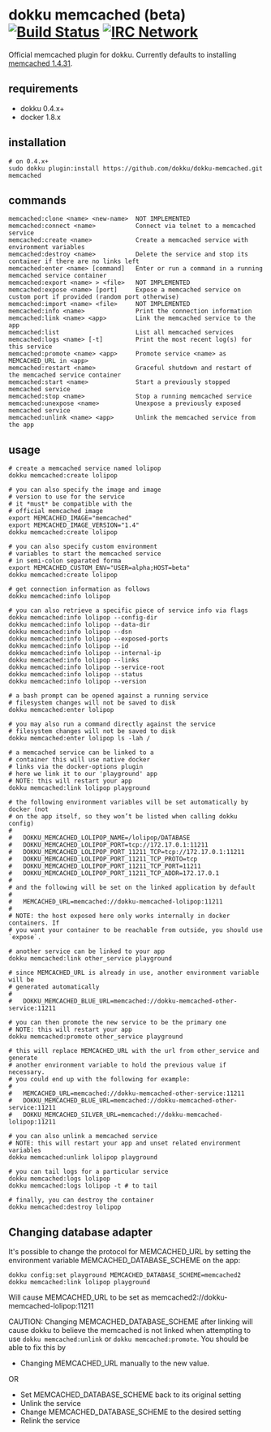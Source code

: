 # dokku memcached (beta) [![Build Status](https://img.shields.io/travis/dokku/dokku-memcached.svg?branch=master "Build Status")](https://travis-ci.org/dokku/dokku-memcached) [![IRC Network](https://img.shields.io/badge/irc-freenode-blue.svg "IRC Freenode")](https://webchat.freenode.net/?channels=dokku)

Official memcached plugin for dokku. Currently defaults to installing [memcached 1.4.31](https://hub.docker.com/_/memcached/).

## requirements

- dokku 0.4.x+
- docker 1.8.x

## installation

```shell
# on 0.4.x+
sudo dokku plugin:install https://github.com/dokku/dokku-memcached.git memcached
```

## commands

```
memcached:clone <name> <new-name>  NOT IMPLEMENTED
memcached:connect <name>           Connect via telnet to a memcached service
memcached:create <name>            Create a memcached service with environment variables
memcached:destroy <name>           Delete the service and stop its container if there are no links left
memcached:enter <name> [command]   Enter or run a command in a running memcached service container
memcached:export <name> > <file>   NOT IMPLEMENTED
memcached:expose <name> [port]     Expose a memcached service on custom port if provided (random port otherwise)
memcached:import <name> <file>     NOT IMPLEMENTED
memcached:info <name>              Print the connection information
memcached:link <name> <app>        Link the memcached service to the app
memcached:list                     List all memcached services
memcached:logs <name> [-t]         Print the most recent log(s) for this service
memcached:promote <name> <app>     Promote service <name> as MEMCACHED_URL in <app>
memcached:restart <name>           Graceful shutdown and restart of the memcached service container
memcached:start <name>             Start a previously stopped memcached service
memcached:stop <name>              Stop a running memcached service
memcached:unexpose <name>          Unexpose a previously exposed memcached service
memcached:unlink <name> <app>      Unlink the memcached service from the app
```

## usage

```shell
# create a memcached service named lolipop
dokku memcached:create lolipop

# you can also specify the image and image
# version to use for the service
# it *must* be compatible with the
# official memcached image
export MEMCACHED_IMAGE="memcached"
export MEMCACHED_IMAGE_VERSION="1.4"
dokku memcached:create lolipop

# you can also specify custom environment
# variables to start the memcached service
# in semi-colon separated forma
export MEMCACHED_CUSTOM_ENV="USER=alpha;HOST=beta"
dokku memcached:create lolipop

# get connection information as follows
dokku memcached:info lolipop

# you can also retrieve a specific piece of service info via flags
dokku memcached:info lolipop --config-dir
dokku memcached:info lolipop --data-dir
dokku memcached:info lolipop --dsn
dokku memcached:info lolipop --exposed-ports
dokku memcached:info lolipop --id
dokku memcached:info lolipop --internal-ip
dokku memcached:info lolipop --links
dokku memcached:info lolipop --service-root
dokku memcached:info lolipop --status
dokku memcached:info lolipop --version

# a bash prompt can be opened against a running service
# filesystem changes will not be saved to disk
dokku memcached:enter lolipop

# you may also run a command directly against the service
# filesystem changes will not be saved to disk
dokku memcached:enter lolipop ls -lah /

# a memcached service can be linked to a
# container this will use native docker
# links via the docker-options plugin
# here we link it to our 'playground' app
# NOTE: this will restart your app
dokku memcached:link lolipop playground

# the following environment variables will be set automatically by docker (not
# on the app itself, so they won’t be listed when calling dokku config)
#
#   DOKKU_MEMCACHED_LOLIPOP_NAME=/lolipop/DATABASE
#   DOKKU_MEMCACHED_LOLIPOP_PORT=tcp://172.17.0.1:11211
#   DOKKU_MEMCACHED_LOLIPOP_PORT_11211_TCP=tcp://172.17.0.1:11211
#   DOKKU_MEMCACHED_LOLIPOP_PORT_11211_TCP_PROTO=tcp
#   DOKKU_MEMCACHED_LOLIPOP_PORT_11211_TCP_PORT=11211
#   DOKKU_MEMCACHED_LOLIPOP_PORT_11211_TCP_ADDR=172.17.0.1
#
# and the following will be set on the linked application by default
#
#   MEMCACHED_URL=memcached://dokku-memcached-lolipop:11211
#
# NOTE: the host exposed here only works internally in docker containers. If
# you want your container to be reachable from outside, you should use `expose`.

# another service can be linked to your app
dokku memcached:link other_service playground

# since MEMCACHED_URL is already in use, another environment variable will be
# generated automatically
#
#   DOKKU_MEMCACHED_BLUE_URL=memcached://dokku-memcached-other-service:11211

# you can then promote the new service to be the primary one
# NOTE: this will restart your app
dokku memcached:promote other_service playground

# this will replace MEMCACHED_URL with the url from other_service and generate
# another environment variable to hold the previous value if necessary.
# you could end up with the following for example:
#
#   MEMCACHED_URL=memcached://dokku-memcached-other-service:11211
#   DOKKU_MEMCACHED_BLUE_URL=memcached://dokku-memcached-other-service:11211
#   DOKKU_MEMCACHED_SILVER_URL=memcached://dokku-memcached-lolipop:11211

# you can also unlink a memcached service
# NOTE: this will restart your app and unset related environment variables
dokku memcached:unlink lolipop playground

# you can tail logs for a particular service
dokku memcached:logs lolipop
dokku memcached:logs lolipop -t # to tail

# finally, you can destroy the container
dokku memcached:destroy lolipop
```

## Changing database adapter

It's possible to change the protocol for MEMCACHED_URL by setting
the environment variable MEMCACHED_DATABASE_SCHEME on the app:

```
dokku config:set playground MEMCACHED_DATABASE_SCHEME=memcached2
dokku memcached:link lolipop playground
```

Will cause MEMCACHED_URL to be set as
memcached2://dokku-memcached-lolipop:11211

CAUTION: Changing MEMCACHED_DATABASE_SCHEME after linking will cause dokku to
believe the memcached is not linked when attempting to use `dokku memcached:unlink`
or `dokku memcached:promote`.
You should be able to fix this by

- Changing MEMCACHED_URL manually to the new value.

OR

- Set MEMCACHED_DATABASE_SCHEME back to its original setting
- Unlink the service
- Change MEMCACHED_DATABASE_SCHEME to the desired setting
- Relink the service
